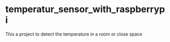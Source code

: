 # temperatur_sensor_with_raspberrypi
This a project to detect the temperature in a room or close space
